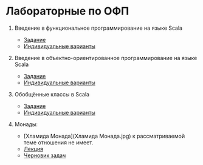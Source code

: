 Лабораторные по ОФП
===================

1. Введение в функциональное программирование на языке Scala

   * [Задание](lab1.pdf)
   * [Индивидуальные варианты](lab1_tasks.pdf)

2. Введение в объектно-ориентированное программирование на языке Scala

   * [Задание](lab2.pdf)
   * [Индивидуальные варианты](lab2_tasks.pdf)

3. Обобщённые классы в Scala

   * [Задание](lab3.pdf)
   * [Индивидуальные варианты](lab3_tasks.pdf)

4. Монады:

   * [Хламида Монада](Хламида Монада.jpg) к рассматриваемой теме отношения
     не имеет.
   * [Лекция](lect7.md)
   * [Черновик задач](lab4.md)
